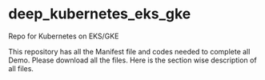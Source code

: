 # deep_kubernetes_eks_gke
Repo for Kubernetes on EKS/GKE

This repository has all the Manifest file and codes needed to complete all Demo. Please download all the files. 
Here is the section wise description of all files.
